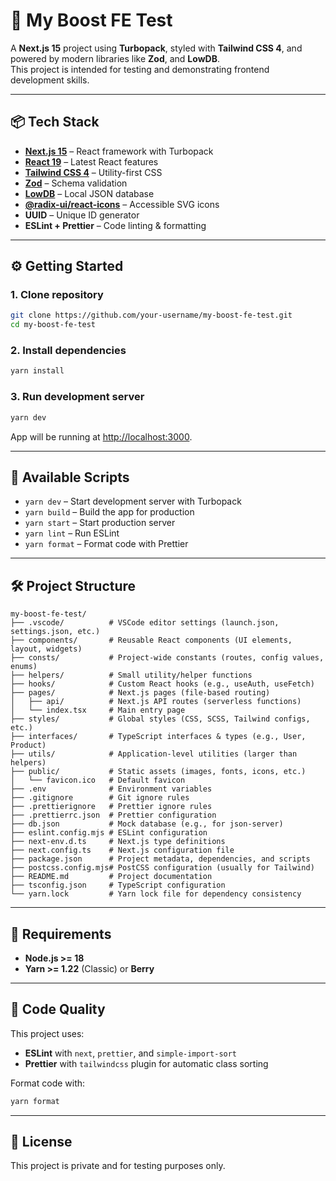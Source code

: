 # 🚀 My Boost FE Test

A **Next.js 15** project using **Turbopack**, styled with **Tailwind CSS 4**, and powered by modern libraries like **Zod**, and **LowDB**.  
This project is intended for testing and demonstrating frontend development skills.  

---

## 📦 Tech Stack

- **[Next.js 15](https://nextjs.org/)** – React framework with Turbopack  
- **[React 19](https://react.dev/)** – Latest React features  
- **[Tailwind CSS 4](https://tailwindcss.com/)** – Utility-first CSS  
- **[Zod](https://zod.dev/)** – Schema validation  
- **[LowDB](https://github.com/typicode/lowdb)** – Local JSON database  
- **[@radix-ui/react-icons](https://www.radix-ui.com/icons)** – Accessible SVG icons  
- **UUID** – Unique ID generator  
- **ESLint + Prettier** – Code linting & formatting  

---

## ⚙️ Getting Started

### 1. Clone repository

```bash
git clone https://github.com/your-username/my-boost-fe-test.git
cd my-boost-fe-test
```

### 2. Install dependencies

```bash
yarn install
```

### 3. Run development server

```bash
yarn dev
```

App will be running at [http://localhost:3000](http://localhost:3000).

---

## 📜 Available Scripts

- `yarn dev` – Start development server with Turbopack  
- `yarn build` – Build the app for production  
- `yarn start` – Start production server  
- `yarn lint` – Run ESLint  
- `yarn format` – Format code with Prettier  

---

## 🛠️ Project Structure

```
my-boost-fe-test/
├── .vscode/          # VSCode editor settings (launch.json, settings.json, etc.)
├── components/       # Reusable React components (UI elements, layout, widgets)
├── consts/           # Project-wide constants (routes, config values, enums)
├── helpers/          # Small utility/helper functions
├── hooks/            # Custom React hooks (e.g., useAuth, useFetch)
├── pages/            # Next.js pages (file-based routing)
│   ├── api/          # Next.js API routes (serverless functions)
│   └── index.tsx     # Main entry page
├── styles/           # Global styles (CSS, SCSS, Tailwind configs, etc.)
├── interfaces/       # TypeScript interfaces & types (e.g., User, Product)
├── utils/            # Application-level utilities (larger than helpers)
├── public/           # Static assets (images, fonts, icons, etc.)
│   └── favicon.ico   # Default favicon
├── .env              # Environment variables
├── .gitignore        # Git ignore rules
├── .prettierignore   # Prettier ignore rules
├── .prettierrc.json  # Prettier configuration
├── db.json           # Mock database (e.g., for json-server)
├── eslint.config.mjs # ESLint configuration
├── next-env.d.ts     # Next.js type definitions
├── next.config.ts    # Next.js configuration file
├── package.json      # Project metadata, dependencies, and scripts
├── postcss.config.mjs# PostCSS configuration (usually for Tailwind)
├── README.md         # Project documentation
├── tsconfig.json     # TypeScript configuration
└── yarn.lock         # Yarn lock file for dependency consistency
```

---

## 🚧 Requirements

- **Node.js >= 18**  
- **Yarn >= 1.22** (Classic) or **Berry**  

---

## 🧹 Code Quality

This project uses:

- **ESLint** with `next`, `prettier`, and `simple-import-sort`  
- **Prettier** with `tailwindcss` plugin for automatic class sorting  

Format code with:

```bash
yarn format
```

---

## 📄 License

This project is private and for testing purposes only.  
